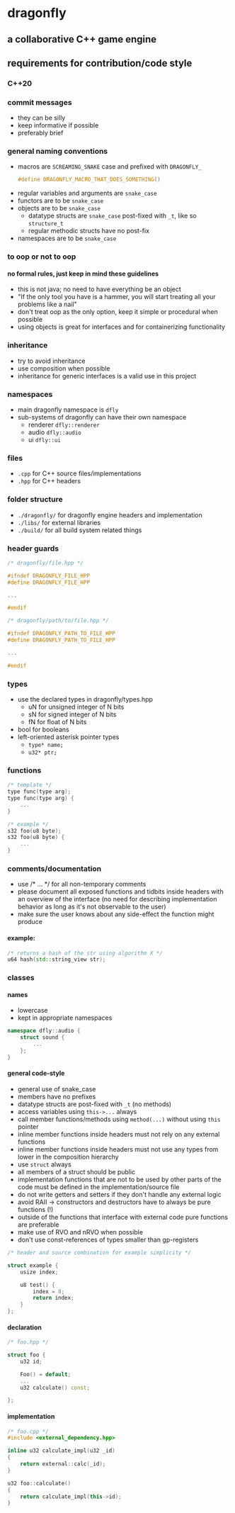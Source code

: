 # dragonfly
## a collaborative C++ game engine

## requirements for contribution/code style
### C++20

### commit messages
- they can be silly
- keep informative if possible
- preferably brief

### general naming conventions
- macros are `SCREAMING_SNAKE` case and prefixed with `DRAGONFLY_`
	```cpp
 	#define DRAGONFLY_MACRO_THAT_DOES_SOMETHING()
 	```
- regular variables and arguments are `snake_case`
- functors are to be `snake_case`
- objects are to be `snake_case`
	- datatype structs are `snake_case` post-fixed with `_t`, like so `structure_t`
	- regular methodic structs have no post-fix
- namespaces are to be `snake_case`

### to oop or not to oop
#### no formal rules, just keep in mind these guidelines
- this is not java; no need to have everything be an object
- "If the only tool you have is a hammer, you will start treating all your problems like a nail"
- don't treat oop as the only option, keep it simple or procedural when possible
- using objects is great for interfaces and for containerizing functionality

### inheritance
- try to avoid inheritance
- use composition when possible
- inheritance for generic interfaces is a valid use in this project

### namespaces
- main dragonfly namespace is `dfly`
- sub-systems of dragonfly can have their own namespace
	- renderer `dfly::renderer`
	- audio `dfly::audio`
	- ui `dfly::ui`

### files
- `.cpp` for C++ source files/implementations
- `.hpp` for C++ headers

### folder structure
- `./dragonfly/` for dragonfly engine headers and implementation
- `./libs/` for external libraries
- `./build/` for all build system related things
  
### header guards
```cpp
/* dragonfly/file.hpp */

#ifndef DRAGONFLY_FILE_HPP
#define DRAGONFLY_FILE_HPP

...

#endif

/* dragonfly/path/to/file.hpp */

#ifndef DRAGONFLY_PATH_TO_FILE_HPP
#define DRAGONFLY_PATH_TO_FILE_HPP

...

#endif
```

### types
- use the declared types in dragonfly/types.hpp
	- uN for unsigned integer of N bits
	- sN for signed integer of N bits
	- fN for float of N bits
- bool for booleans
- left-oriented asterisk pointer types
	- `type* name;`
	- `u32* ptr;`

### functions
```cpp
/* template */
type func(type arg);
type func(type arg) {
	...
}

/* example */
s32 foo(u8 byte);
s32 foo(u8 byte) {
	...
}
```

### comments/documentation
- use /* ... */ for all non-temporary comments
- please document all exposed functions and tidbits inside headers with an overview of the interface (no need for describing implementation behavior as long as it's not observable to the user)
- make sure the user knows about any side-effect the function might produce 

#### example:
```cpp
/* returns a hash of the str using algorithm X */
u64 hash(std::string_view str);
```

### classes
#### names
- lowercase
- kept in appropriate namespaces
```cpp
namespace dfly::audio {
	struct sound {
		...
	};
}
```

#### general code-style 
- general use of snake_case
- members have no prefixes
- datatype structs are post-fixed with `_t` (no methods)
- access variables using `this->...` always
- call member functions/methods using `method(...)` without using `this` pointer
- inline member functions inside headers must not rely on any external functions
- inline member functions inside headers must not use any types from lower in the composition hierarchy
- use `struct` always
- all members of a struct should be public
- implementation functions that are not to be used by other parts of the code must be defined in the implementation/source file
- do not write getters and setters if they don't handle any external logic
- avoid RAII -> constructors and destructors have to always be pure functions (!)
- outside of the functions that interface with external code pure functions are preferable
- make use of RVO and nRVO when possible
- don't use const-references of types smaller than gp-registers 
```cpp
/* header and source combination for example simplicity */

struct example {
	usize index;

	u8 test() {
		index = 8;
		return index;
	}
};
```

#### declaration
```cpp
/* foo.hpp */

struct foo {
	u32 id;

	Foo() = default;
	...
	u32 calculate() const;

};
```

#### implementation
```cpp
/* foo.cpp */
#include <external_dependency.hpp>

inline u32 calculate_impl(u32 _id)
{
	return external::calc(_id);
}

u32 foo::calculate()
{
	return calculate_impl(this->id);
}
```
